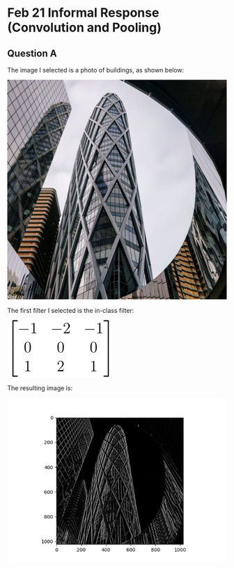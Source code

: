 # Feb 21 Informal Response (Convolution and Pooling)

## Question A

The image I selected is a photo of buildings, as shown below: 

![Building](building.jpg)

The first filter I selected is the in-class filter: 

![filter1](filter1_matrix.svg)

The resulting image is: 

![filter1](filter1.png)
